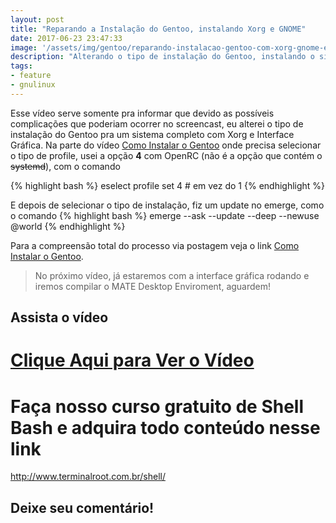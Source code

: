 ```yaml
---
layout: post
title: "Reparando a Instalação do Gentoo, instalando Xorg e GNOME"
date: 2017-06-23 23:47:33
image: '/assets/img/gentoo/reparando-instalacao-gentoo-com-xorg-gnome-eselect.jpg'
description: "Alterando o tipo de instalação do Gentoo, instalando o sistema com Xorg e Interface Gráfica"
tags:
- feature
- gnulinux
---
```


Esse vídeo serve somente pra informar que devido as possíveis complicações que poderiam ocorrer no screencast, eu alterei o tipo de instalação do Gentoo pra um sistema completo com Xorg e Interface Gráfica. Na parte do vídeo [Como Instalar o Gentoo](https://www.youtube.com/watch?v=BD1wIoX0E2c) onde precisa selecionar o tipo de profile, usei a opção __4__ com OpenRC (não é a opção que contém o ~~systemd~~), com o comando

{% highlight bash %}
eselect profile set 4 # em vez do 1
{% endhighlight %}

E depois de selecionar o tipo de instalação, fiz um update no emerge, como o comando
{% highlight bash %}
emerge --ask --update --deep --newuse @world
{% endhighlight %}

Para a compreensão total do processo via postagem veja o link [Como Instalar o Gentoo](http://terminalroot.com.br/2017/05/como-instalar-o-gentoo.html).

> No próximo vídeo, já estaremos com a interface gráfica rodando e iremos compilar o MATE Desktop Enviroment, aguardem!

## Assista o vídeo

# [Clique Aqui para Ver o Vídeo](https://www.youtube.com/watch?v=-oYbGfIcqJw)


# Faça nosso curso gratuito de Shell Bash e adquira todo conteúdo nesse link
<http://www.terminalroot.com.br/shell/>

## Deixe seu comentário!

<script async src="https://pagead2.googlesyndication.com/pagead/js/adsbygoogle.js"></script>

<!-- Informat -->
<ins class="adsbygoogle"
 style="display:block"
 data-ad-client="ca-pub-2838251107855362"
 data-ad-slot="2327980059"
 data-ad-format="auto"
 data-full-width-responsive="true"></ins>

<script>
(adsbygoogle = window.adsbygoogle || []).push({});
</script>



